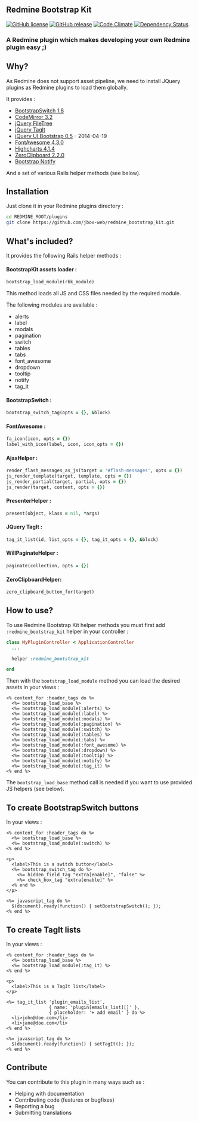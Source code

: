 ## Redmine Bootstrap Kit

[![GitHub license](https://img.shields.io/github/license/jbox-web/redmine_bootstrap_kit.svg)](https://github.com/jbox-web/redmine_bootstrap_kit/blob/devel/LICENSE)
[![GitHub release](https://img.shields.io/github/release/jbox-web/redmine_bootstrap_kit.svg)](https://github.com/jbox-web/redmine_bootstrap_kit/releases/latest)
[![Code Climate](https://codeclimate.com/github/jbox-web/redmine_bootstrap_kit.png)](https://codeclimate.com/github/jbox-web/redmine_bootstrap_kit)
[![Dependency Status](https://gemnasium.com/jbox-web/redmine_bootstrap_kit.svg)](https://gemnasium.com/jbox-web/redmine_bootstrap_kit)

### A Redmine plugin which makes developing your own Redmine plugin easy ;)

## Why?

As Redmine does not support asset pipeline, we need to install JQuery plugins as Redmine plugins to load them globally.

It provides :

* [BootstrapSwitch 1.8](https://github.com/nostalgiaz/bootstrap-switch)
* [CodeMirror 3.2](https://github.com/codemirror/codemirror)
* [jQuery FileTree](https://github.com/daverogers/jQueryFileTree)
* [jQuery TagIt](http://aehlke.github.io/tag-it/)
* [jQuery UI Bootstrap 0.5](http://jquery-ui-bootstrap.github.io/jquery-ui-bootstrap/) - 2014-04-19
* [FontAwesome 4.3.0](http://fortawesome.github.io/Font-Awesome/)
* [Highcharts 4.1.4](https://github.com/highslide-software/highcharts.com)
* [ZeroClipboard 2.2.0](https://github.com/zeroclipboard/zeroclipboard)
* [Bootstrap Notify](https://github.com/mouse0270/bootstrap-notify)

And a set of various Rails helper methods (see below).

## Installation

Just clone it in your Redmine plugins directory :

```sh
cd REDMINE_ROOT/plugins
git clone https://github.com/jbox-web/redmine_bootstrap_kit.git
```

## What's included?

It provides the following Rails helper methods :

#### BootstrapKit assets loader :

```ruby
bootstrap_load_module(rbk_module)
```

This method loads all JS and CSS files needed by the required module.

The following modules are available :

* alerts
* label
* modals
* pagination
* switch
* tables
* tabs
* font_awesome
* dropdown
* tooltip
* notify
* tag_it

#### BootstrapSwitch :

```ruby
bootstrap_switch_tag(opts = {}, &block)
```

#### FontAwesome :

```ruby
fa_icon(icon, opts = {})
label_with_icon(label, icon, icon_opts = {})
```

#### AjaxHelper :

```ruby
render_flash_messages_as_js(target = '#flash-messages', opts = {})
js_render_template(target, template, opts = {})
js_render_partial(target, partial, opts = {})
js_render(target, content, opts = {})
```

#### PresenterHelper :

```ruby
present(object, klass = nil, *args)
```

#### JQuery TagIt :

```ruby
tag_it_list(id, list_opts = {}, tag_it_opts = {}, &block)
```

#### WillPaginateHelper :

```ruby
paginate(collection, opts = {})
```

#### ZeroClipboardHelper:

```ruby
zero_clipboard_button_for(target)
```

## How to use?

To use Redmine Bootstrap Kit helper methods you must first add ```:redmine_bootstrap_kit``` helper in your controller :

```ruby
class MyPluginController < ApplicationController
  ...

  helper :redmine_bootstrap_kit

end
```

Then with the ```bootstrap_load_module``` method you can load the desired assets in your views :

```html+erb
<% content_for :header_tags do %>
  <%= bootstrap_load_base %>
  <%= bootstrap_load_module(:alerts) %>
  <%= bootstrap_load_module(:label) %>
  <%= bootstrap_load_module(:modals) %>
  <%= bootstrap_load_module(:pagination) %>
  <%= bootstrap_load_module(:switch) %>
  <%= bootstrap_load_module(:tables) %>
  <%= bootstrap_load_module(:tabs) %>
  <%= bootstrap_load_module(:font_awesome) %>
  <%= bootstrap_load_module(:dropdown) %>
  <%= bootstrap_load_module(:tooltip) %>
  <%= bootstrap_load_module(:notify) %>
  <%= bootstrap_load_module(:tag_it) %>
<% end %>
```

The ```bootstrap_load_base``` method call is needed if you want to use provided JS helpers (see below).


## To create BootstrapSwitch buttons

In your views :

```html+erb
<% content_for :header_tags do %>
  <%= bootstrap_load_base %>
  <%= bootstrap_load_module(:switch) %>
<% end %>

<p>
  <label>This is a switch button</label>
  <%= bootstrap_switch_tag do %>
    <%= hidden_field_tag "extra[enable]", "false" %>
    <%= check_box_tag "extra[enable]" %>
  <% end %>
</p>

<%= javascript_tag do %>
  $(document).ready(function() { setBootstrapSwitch(); });
<% end %>
```

## To create TagIt lists

In your views :

```html+erb
<% content_for :header_tags do %>
  <%= bootstrap_load_base %>
  <%= bootstrap_load_module(:tag_it) %>
<% end %>

<p>
  <label>This is a TagIt list</label>
</p>

<%= tag_it_list 'plugin_emails_list',
                { name: 'plugin[emails_list][]' },
                { placeholder: '+ add email' } do %>
  <li>john@doe.com</li>
  <li>jane@doe.com</li>
<% end %>

<%= javascript_tag do %>
  $(document).ready(function() { setTagIt(); });
<% end %>
```

## Contribute

You can contribute to this plugin in many ways such as :
* Helping with documentation
* Contributing code (features or bugfixes)
* Reporting a bug
* Submitting translations

